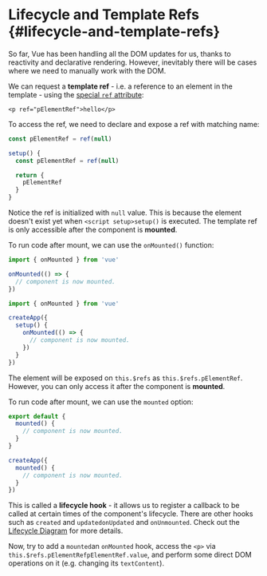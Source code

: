 # Lifecycle and Template Refs {#lifecycle-and-template-refs}

So far, Vue has been handling all the DOM updates for us, thanks to reactivity and declarative rendering. However, inevitably there will be cases where we need to manually work with the DOM.

We can request a **template ref** - i.e. a reference to an element in the template - using the <a target="_blank" href="/api/built-in-special-attributes.html#ref">special `ref` attribute</a>:

```vue-html
<p ref="pElementRef">hello</p>
```

<div class="composition-api">

To access the ref, we need to declare<span class="html"> and expose</span> a ref with matching name:

<div class="sfc">

```js
const pElementRef = ref(null)
```

</div>
<div class="html">

```js
setup() {
  const pElementRef = ref(null)

  return {
    pElementRef
  }
}
```

</div>

Notice the ref is initialized with `null` value. This is because the element doesn't exist yet when <span class="sfc">`<script setup>`</span><span class="html">`setup()`</span> is executed. The template ref is only accessible after the component is **mounted**.

To run code after mount, we can use the `onMounted()` function:

<div class="sfc">

```js
import { onMounted } from 'vue'

onMounted(() => {
  // component is now mounted.
})
```

</div>
<div class="html">

```js
import { onMounted } from 'vue'

createApp({
  setup() {
    onMounted(() => {
      // component is now mounted.
    })
  }
})
```

</div>
</div>

<div class="options-api">

The element will be exposed on `this.$refs` as `this.$refs.pElementRef`. However, you can only access it after the component is **mounted**.

To run code after mount, we can use the `mounted` option:

<div class="sfc">

```js
export default {
  mounted() {
    // component is now mounted.
  }
}
```

</div>
<div class="html">

```js
createApp({
  mounted() {
    // component is now mounted.
  }
})
```

</div>
</div>

This is called a **lifecycle hook** - it allows us to register a callback to be called at certain times of the component's lifecycle. There are other hooks such as <span class="options-api">`created` and `updated`</span><span class="composition-api">`onUpdated` and `onUnmounted`</span>. Check out the <a target="_blank" href="/guide/essentials/lifecycle.html#lifecycle-diagram">Lifecycle Diagram</a> for more details.

Now, try to add <span class="options-api">a `mounted`</span><span class="composition-api">an `onMounted`</span> hook, access the `<p>` via <span class="options-api">`this.$refs.pElementRef`</span><span class="composition-api">`pElementRef.value`</span>, and perform some direct DOM operations on it (e.g. changing its `textContent`).
